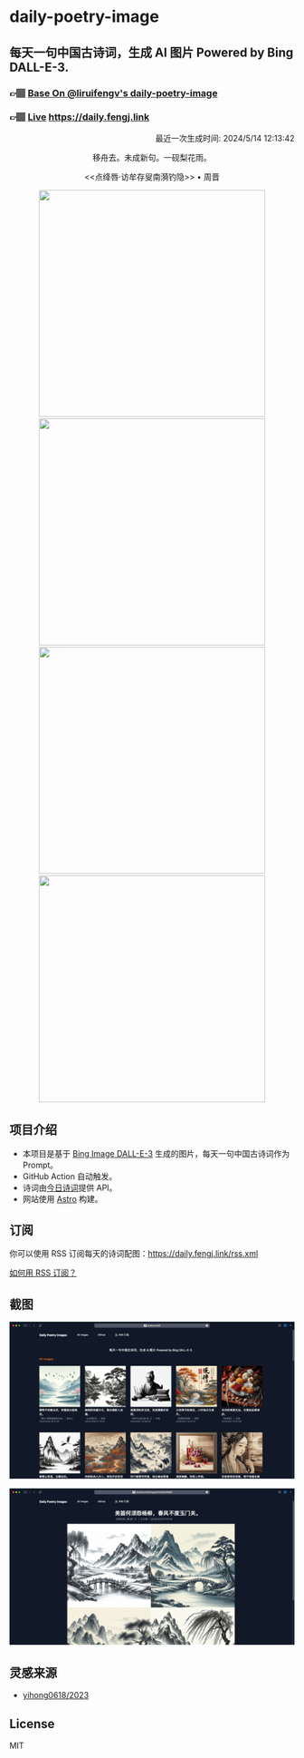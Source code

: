 
# daily-poetry-image

## 每天一句中国古诗词，生成 AI 图片 Powered by Bing DALL-E-3.

### 👉🏽 [Base On @liruifengv's daily-poetry-image](https://github.com/liruifengv/daily-poetry-image)

### 👉🏽 [Live](https://daily.fengj.link) https://daily.fengj.link

<p align="right">
  最近一次生成时间: 2024/5/14 12:13:42
</p>
<p align="center">
移舟去。未成新句。一砚梨花雨。
</p>
<p align="center">
<<点绛唇·访牟存叟南漪钓隐>> • 周晋
</p>
<p align="center">
<img src="https://tse4.mm.bing.net/th/id/OIG1.syW4wLxyGNF7HHZ6_xLK" height="400" width="400" />
<img src="https://tse4.mm.bing.net/th/id/OIG1.L8pfb5q9kYv_EOkPmQaO" height="400" width="400" />
<img src="https://tse3.mm.bing.net/th/id/OIG1.7OPxIB8Zq6.p1umizO5j" height="400" width="400" />
<img src="https://tse2.mm.bing.net/th/id/OIG1.MLFzOciQ1kzyYN4SPIb6" height="400" width="400" />
</p>

## 项目介绍

-   本项目是基于 [Bing Image DALL-E-3](https://www.bing.com/images/create) 生成的图片，每天一句中国古诗词作为 Prompt。
-   GitHub Action 自动触发。
-   诗词由[今日诗词](https://www.jinrishici.com/)提供 API。
-   网站使用 [Astro](https://astro.build) 构建。

## 订阅

你可以使用 RSS 订阅每天的诗词配图：https://daily.fengj.link/rss.xml

[如何用 RSS 订阅？](https://zhuanlan.zhihu.com/p/55026716)

## 截图

![图片列表](./screenshots/Snipaste_2023-12-28_21-00-26.png)

![图片详情](./screenshots/Snipaste_2023-12-28_21-00-53.png)

## 灵感来源

-   [yihong0618/2023](https://github.com/yihong0618/2023)

## License

MIT
